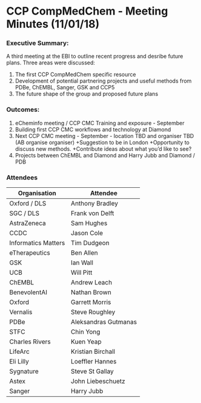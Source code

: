 # CCP CompMedChem - Meeting Minutes (11/01/18)

### Executive Summary:
A third meeting at the EBI to outline recent progress and desribe future plans.
Three areas were discussed:
1. The first CCP CompMedChem specific resource
2. Development of potential partnering projects and useful methods from PDBe, ChEMBL, Sanger, GSK and CCP5
3. The future shape of the group and proposed future plans

### Outcomes:
1. eCheminfo meeting / CCP CMC Training and exposure - September
2. Building first CCP CMC workflows and technology at Diamond
3. Next CCP CMC meeting - September - location TBD and organiser TBD (AB organise organiser)
	+Suggestion to be in London
	+Opportunity to discuss new methods.
	+Contribute ideas about what you’d like to see?
4. Projects between ChEMBL and Diamond and Harry Jubb and Diamond / PDB


### Attendees
|Organisation    |Attendee|
|----------------|-----------------|
|Oxford / DLS|Anthony Bradley|
|SGC / DLS|Frank von Delft|
|AstraZeneca|Sam Hughes|
|CCDC|Jason Cole|
|Informatics Matters|Tim Dudgeon|
|eTherapeutics|Ben Allen|
|GSK|Ian Wall|
|UCB|Will Pitt|
|ChEMBL|Andrew Leach|
|BenevolentAI|Nathan Brown|
|Oxford|Garrett Morris|
|Vernalis|Steve Roughley|
|PDBe|Aleksandras Gutmanas|
|STFC|Chin Yong|
|Charles Rivers|Kuen Yeap|
|LifeArc|Kristian Birchall|
|Eli Lilly|Loeffler Hannes|
|Sygnature|Steve St Gallay|
|Astex|John Liebeschuetz|
|Sanger|Harry Jubb|

